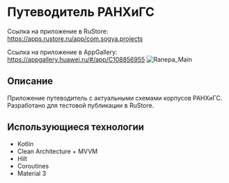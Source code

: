 # Путеводитель РАНХиГС
Ссылка на приложение в RuStore: https://apps.rustore.ru/app/com.sogya.projects

Ссылка на приложение в AppGallery: https://appgallery.huawei.ru/#/app/C108856955
![Ranepa_Main](https://github.com/SogYa/RanepaMap/assets/73115406/125103ea-5290-4c13-9db7-f2b8301cf283)


## Описание
Приложение путеводитель с актуальными схемами корпусов РАНХиГС.
Разработано для тестовой публикации в RuStore.

## Использующиеся технологии
* Kotlin
* Clean Architecture + MVVM
* Hilt
* Coroutines
* Material 3
